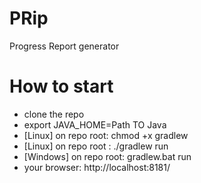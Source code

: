 # PRip
Progress Report generator

# How to start
- clone the repo
- export JAVA_HOME=Path TO Java
- [Linux] on repo root: chmod +x gradlew
- [Linux] on repo root : ./gradlew run
- [Windows] on repo root: gradlew.bat run
- your browser: http://localhost:8181/
